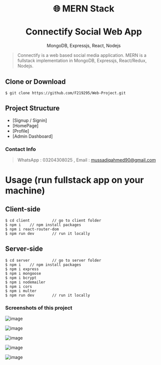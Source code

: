 <h1 align="center">
🌐 MERN Stack
</h1>
<h1 align="center">
  Connectify Social Web App
</h1>

<p align="center">
MongoDB, Expressjs, React, Nodejs
</p>


> Connectify is a web based social media application.
> MERN is a fullstack implementation in MongoDB, Expressjs, React/Redux, Nodejs.


## Clone or Download
```terminal
$ git clone https://github.com/F219295/Web-Project.git

```

## Project Structure
- [Signup / Signin]
- [HomePage]
- [Profile]
- [Admin Dashboard]

### Contact Info

> WhatsApp : 03204308025 
> , Email : mussadiqahmed90@gmail.com


# Usage (run fullstack app on your machine)

## Client-side
```terminal
$ cd client          // go to client folder
$ npm i    // npm install packages
$ npm i react-router-dom
$ npm run dev        // run it locally
```
## Server-side

```terminal
$ cd server          // go to server folder
$ npm i    // npm install packages
$ npm i express
$ npm i mongoose
$ npm i bcrypt
$ npm i nodemailer
$ npm i cors
$ npm i multer
$ npm run dev        // run it locally
```

### Screenshots of this project

![image](https://github.com/F219295/Web-Project/assets/100989662/2965a362-eff1-40fb-93ff-6cb693048a2d)

![image](https://github.com/F219295/Web-Project/assets/100989662/62e6621a-01de-4c4b-b324-7acade56d7e8)

![image](https://github.com/F219295/Web-Project/assets/100989662/e73a328f-7f5c-4cd0-9457-7415771b29d8)

![image](https://github.com/F219295/Web-Project/assets/100989662/0b390335-ec38-4ac7-8b72-d10bc415127a)

![image](https://github.com/F219295/Web-Project/assets/100989662/96e96706-c8e2-4967-a8b6-541d5b64c626)




